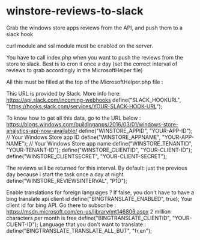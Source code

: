 # winstore-reviews-to-slack
Grab the windows store apps reviews from the API, and push them to a slack hook

curl module and ssl module must be enabled on the server.

You have to call index.php when you want to push the reviews from the store to slack.
Best is to cron it once a day (set the correct interval of reviews to grab accordingly in the MicrosoftHelper file)


All this must be filled at the top of the MicrosoftHelper.php file :

This URL is provided by Slack. More info here: https://api.slack.com/incoming-webhooks
define("SLACK_HOOKURL", "https://hooks.slack.com/services/YOUR-SLACK-HOOK-URL");

To know how to get all this data, go to the URL below :
https://blogs.windows.com/buildingapps/2016/03/01/windows-store-analytics-api-now-available/
define("WINSTORE_APPID", "YOUR-APP-ID"); // Your Windows Store app ID
define("WINSTORE_APPNAME", "YOUR-APP-NAME"); // Your Windows Store app name
define("WINSTORE_TENANTID", "YOUR-TENANT-ID");
define("WINSTORE_CLIENTID", "YOUR-CLIENT-ID");
define("WINSTORE_CLIENTSECRET", "YOUR-CLIENT-SECRET");

The reviews will be returned for this interval. By default: just the previous day because i start the task once a day at night
define("WINSTORE_REVIEWSINTERVAL", "P1D");


Enable translations for foreign languages ? If false, you don't have to have a bing translate api client id
define("BINGTRANSLATE_ENABLED", true);
Your client id for bing API. Go there to subscribe : https://msdn.microsoft.com/en-us/library/mt146806.aspx
2 million characters per month is free
define("BINGTRANSLATE_CLIENTID", "YOUR-CLIENT-ID");
Language that you don't want to translate :
define("BINGTRANSLATE_TRANSLATE_ALL_BUT", "fr,en");
